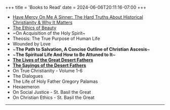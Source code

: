 +++
title = 'Books to Read'
date = 2024-06-06T20:11:16-07:00
+++

- [Have Mercy On Me A Sinner: The Hard Truths About Historical Christianity & Why It Matters](https://www.amazon.com/Have-Mercy-Sinner-Historical-Christianity/dp/B0FJMMMPB8)
- [The Ethics of Beauty](https://churchsupplies.jordanville.org/collections/books-media/products/the-ethics-of-beauty)
- ~On Acquisition of the Holy Spirit~
- Theosis: The True Purpose of Human Life
- Wounded by Love
- ~**The Path to Salvation, A Concise Outline of Christian Ascesis**~
- ~**The Spiritual Life And How to Be Attuned to It**~
- [**The Lives of the Great Desert Fathers**](https://churchsupplies.jordanville.org/collections/books-media/products/the-lives-of-the-great-desert-fathers)
- [**The Sayings of the Desert Fathers**](https://churchsupplies.jordanville.org/products/the-sayings-of-the-desert-fathers)
- On True Christianity - Volume 1-6
- The Dialogues
- The Life of Holy Father Gregory Palamas
- Hexaemeron
- On Social Justice - St. Basil the Great
- On Christian Ethics - St. Basil the Great

---
<!--
### Books to read in my 20s
- The Bible
- The Divine Comedy - Dante Alighieri (c.1321)
- The Count of Monte Cristo - Alexandre Dumas (1844)
- Lord of The Rings - J. R. R. Tolkien (1954)
- Crime & Punishment - Fyodor Dostoevsky (1866)
- Le Morte d'Arthur - Thomas Malory (1485)
- The Adventures of Tom Sawyer - Mark Twain (1876)
- Don Quixote - Miguel de Cervantes (1616)
- The Great Gatsby - F. Scott Fitzgerald (1925)
- Beowulf (c.8th century)
- The Odyssey - Homer (c.8th century)
- lliad - Homer (c.8th century)
- Metamorphoses - Ovid (8 AD)

### The Educated Barbarian
- Book of Five Rings - Miyamoto Musashi
- Hagakure - Yamamoto Tsunetomo (Jocho)
- The Meditations - Marcus Aurelius
- Enchiridion - Epictetus
- On a Happy Life - Seneca
- Beyond Good and Evil - Friedrich Nietzsche

### Wishlist
- Zero to One - Peter Thiel (Copped physical copy)
- On The Shortness of Life - Seneca
- ~The Almanack of Naval Ravikant - Eric Jorgenson~
- Ego is the Enemy - Ryan Holiday
- Several Short Sentences on Writing - Verlyn Klinkenborg
- On Writing Well - William Zinsser
- Fundraising - Ryan Breslow
- Wild Problems - Russ Roberts
- Think And Grow Rich - Napoleon Hill
- Feeling is the Secret - Neville Goddward
- You Can Negotiate Anything - Herb Cohen
- Thinking in Bets - Annie Duke
- The Managerial Revolution: What is Happening in the World - James Burnham


### Strategies for learning hard things and doing deep work
- [Deep Work - Cal Newport](https://www.amazon.com/Deep-Work-Focused-Success-Distracted/dp/1455586692/)
- [Ultralearning - Scott H. Young](https://www.amazon.com/Ultralearning-Master-Outsmart-Competition-Accelerate-ebook/dp/B07K6MF8MD/)
- [Fluent Forever - Gabriel Wyner](https://www.amazon.com/Fluent-Forever-Learn-Language-Forget/dp/0385348118/)

### Anime/Manga
- Eyeshield 21
- Gurren Laugann
- Fullmetal Alchemist: Brotherhood
- Attack on Titan
- Kenichi: The Mightiest Disciple
- Yu Yu Hakusho
-->
